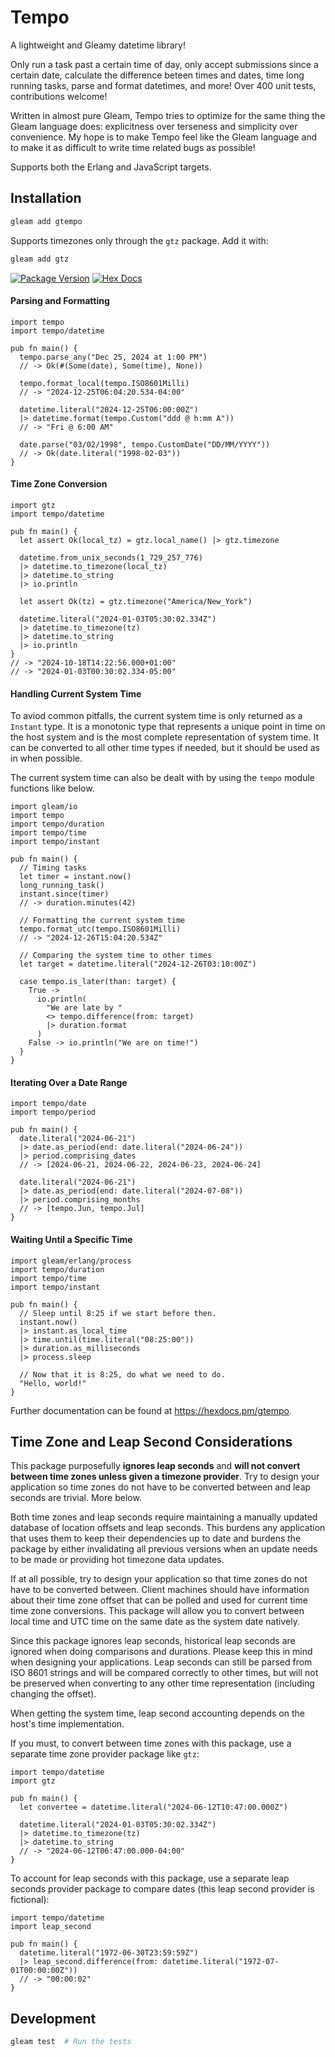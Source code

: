 # Tempo

A lightweight and Gleamy datetime library!

Only run a task past a certain time of day, only accept submissions since a certain date, calculate the difference beteen times and dates, time long running tasks, parse and format datetimes, and more! Over 400 unit tests, contributions welcome!

Written in almost pure Gleam, Tempo tries to optimize for the same thing the Gleam language does: explicitness over terseness and simplicity over convenience. My hope is to make Tempo feel like the Gleam language and to make it as difficult to write time related bugs as possible!

Supports both the Erlang and JavaScript targets.

## Installation

```sh
gleam add gtempo
```

Supports timezones only through the `gtz` package. Add it with:

```sh
gleam add gtz
```

[![Package Version](https://img.shields.io/hexpm/v/tempo)](https://hex.pm/packages/gtempo)
[![Hex Docs](https://img.shields.io/badge/hex-docs-ffaff3)](https://hexdocs.pm/gtempo/)

#### Parsing and Formatting

```gleam
import tempo
import tempo/datetime

pub fn main() {
  tempo.parse_any("Dec 25, 2024 at 1:00 PM")
  // -> Ok(#(Some(date), Some(time), None))

  tempo.format_local(tempo.ISO8601Milli)
  // -> "2024-12-25T06:04:20.534-04:00"

  datetime.literal("2024-12-25T06:00:00Z")
  |> datetime.format(tempo.Custom("ddd @ h:mm A"))
  // -> "Fri @ 6:00 AM"

  date.parse("03/02/1998", tempo.CustomDate("DD/MM/YYYY"))
  // -> Ok(date.literal("1998-02-03"))
}
```

#### Time Zone Conversion

```gleam
import gtz
import tempo/datetime

pub fn main() {
  let assert Ok(local_tz) = gtz.local_name() |> gtz.timezone

  datetime.from_unix_seconds(1_729_257_776)
  |> datetime.to_timezone(local_tz)
  |> datetime.to_string
  |> io.println

  let assert Ok(tz) = gtz.timezone("America/New_York")

  datetime.literal("2024-01-03T05:30:02.334Z")
  |> datetime.to_timezone(tz)
  |> datetime.to_string
  |> io.println
}
// -> "2024-10-18T14:22:56.000+01:00"
// -> "2024-01-03T00:30:02.334-05:00"
```

#### Handling Current System Time

To aviod common pitfalls, the current system time is only returned as a `Instant` type. It is a monotonic type that represents a unique point in time on the host system and is the most complete representation of system time. It can be converted to all other time types if needed, but it should be used as in when possible.

The current system time can also be dealt with by using the `tempo` module functions like below.

```gleam
import gleam/io
import tempo
import tempo/duration
import tempo/time
import tempo/instant

pub fn main() {
  // Timing tasks
  let timer = instant.now()
  long_running_task()
  instant.since(timer)
  // -> duration.minutes(42)

  // Formatting the current system time
  tempo.format_utc(tempo.ISO8601Milli)
  // -> "2024-12-26T15:04:20.534Z"

  // Comparing the system time to other times
  let target = datetime.literal("2024-12-26T03:10:00Z")

  case tempo.is_later(than: target) {
    True ->
      io.println(
        "We are late by "
        <> tempo.difference(from: target)
        |> duration.format
      )
    False -> io.println("We are on time!")
  }
}
```

#### Iterating Over a Date Range

```gleam
import tempo/date
import tempo/period

pub fn main() {
  date.literal("2024-06-21")
  |> date.as_period(end: date.literal("2024-06-24"))
  |> period.comprising_dates
  // -> [2024-06-21, 2024-06-22, 2024-06-23, 2024-06-24]

  date.literal("2024-06-21")
  |> date.as_period(end: date.literal("2024-07-08"))
  |> period.comprising_months
  // -> [tempo.Jun, tempo.Jul]
}
```

#### Waiting Until a Specific Time

```gleam
import gleam/erlang/process
import tempo/duration
import tempo/time
import tempo/instant

pub fn main() {
  // Sleep until 8:25 if we start before then.
  instant.now()
  |> instant.as_local_time
  |> time.until(time.literal("08:25:00"))
  |> duration.as_milliseconds
  |> process.sleep

  // Now that it is 8:25, do what we need to do.
  "Hello, world!"
}
```

Further documentation can be found at <https://hexdocs.pm/gtempo>.

## Time Zone and Leap Second Considerations

This package purposefully **ignores leap seconds** and **will not convert between time zones unless given a timezone provider**. Try to design your application so time zones do not have to be converted between and leap seconds are trivial. More below.

Both time zones and leap seconds require maintaining a manually updated database of location offsets and leap seconds. This burdens any application that uses them to keep their dependencies up to date and burdens the package by either invalidating all previous versions when an update needs to be made or providing hot timezone data updates.

If at all possible, try to design your application so that time zones do not have to be converted between. Client machines should have information about their time zone offset that can be polled and used for current time time zone conversions. This package will allow you to convert between local time and UTC time on the same date as the system date natively.

Since this package ignores leap seconds, historical leap seconds are ignored when doing comparisons and durations. Please keep this in mind when designing your applications. Leap seconds can still be parsed from ISO 8601 strings and will be compared correctly to other times, but will not be preserved when converting to any other time representation (including changing the offset).

When getting the system time, leap second accounting depends on the host's time implementation.

If you must, to convert between time zones with this package, use a separate time zone provider package like `gtz`:

```gleam
import tempo/datetime
import gtz

pub fn main() {
  let convertee = datetime.literal("2024-06-12T10:47:00.000Z")

  datetime.literal("2024-01-03T05:30:02.334Z")
  |> datetime.to_timezone(tz)
  |> datetime.to_string
  // -> "2024-06-12T06:47:00.000-04:00"
}
```

To account for leap seconds with this package, use a separate leap seconds provider package to compare dates (this leap second provider is fictional):

```gleam
import tempo/datetime
import leap_second

pub fn main() {
  datetime.literal("1972-06-30T23:59:59Z")
  |> leap_second.difference(from: datetime.literal("1972-07-01T00:00:00Z"))
  // -> "00:00:02"
}
```

## Development

```sh
gleam test  # Run the tests
```
